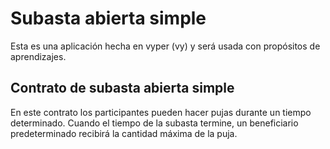 #  Subasta abierta simple

Esta es una aplicación hecha en vyper (vy) y será usada con propósitos de aprendizajes.

## Contrato de subasta abierta simple

En este contrato los participantes pueden hacer pujas durante un tiempo determinado. Cuando el tiempo de la subasta termine, un beneficiario predeterminado recibirá la cantidad máxima de la puja.





